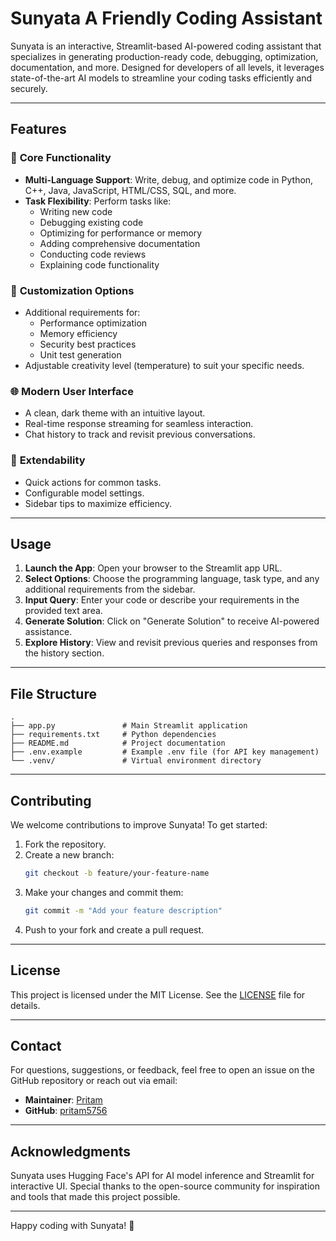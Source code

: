 # Sunyata A Friendly Coding Assistant

Sunyata is an interactive, Streamlit-based AI-powered coding assistant that specializes in generating production-ready code, debugging, optimization, documentation, and more. Designed for developers of all levels, it leverages state-of-the-art AI models to streamline your coding tasks efficiently and securely.

---

## Features

### 🔦 **Core Functionality**

- **Multi-Language Support**: Write, debug, and optimize code in Python, C++, Java, JavaScript, HTML/CSS, SQL, and more.
- **Task Flexibility**: Perform tasks like:
  - Writing new code
  - Debugging existing code
  - Optimizing for performance or memory
  - Adding comprehensive documentation
  - Conducting code reviews
  - Explaining code functionality

### 🔧 **Customization Options**

- Additional requirements for:
  - Performance optimization
  - Memory efficiency
  - Security best practices
  - Unit test generation
- Adjustable creativity level (temperature) to suit your specific needs.

### 🌐 **Modern User Interface**

- A clean, dark theme with an intuitive layout.
- Real-time response streaming for seamless interaction.
- Chat history to track and revisit previous conversations.

### 🎯 **Extendability**

- Quick actions for common tasks.
- Configurable model settings.
- Sidebar tips to maximize efficiency.
---

## Usage

1. **Launch the App**: Open your browser to the Streamlit app URL.
2. **Select Options**: Choose the programming language, task type, and any additional requirements from the sidebar.
3. **Input Query**: Enter your code or describe your requirements in the provided text area.
4. **Generate Solution**: Click on "Generate Solution" to receive AI-powered assistance.
5. **Explore History**: View and revisit previous queries and responses from the history section.

---

## File Structure

```
.
├── app.py               # Main Streamlit application
├── requirements.txt     # Python dependencies
├── README.md            # Project documentation
├── .env.example         # Example .env file (for API key management)
└── .venv/               # Virtual environment directory
```

---

## Contributing

We welcome contributions to improve Sunyata! To get started:

1. Fork the repository.
2. Create a new branch:
   ```bash
   git checkout -b feature/your-feature-name
   ```
3. Make your changes and commit them:
   ```bash
   git commit -m "Add your feature description"
   ```
4. Push to your fork and create a pull request.

---

## License

This project is licensed under the MIT License. See the [LICENSE](LICENSE) file for details.

---

## Contact

For questions, suggestions, or feedback, feel free to open an issue on the GitHub repository or reach out via email:

- **Maintainer**: [Pritam](mailto\:pritamkumarravi38@gmail.com)
- **GitHub**: [pritam5756](https://github.com/pritam5756)

---

## Acknowledgments

Sunyata uses Hugging Face's API for AI model inference and Streamlit for interactive UI. Special thanks to the open-source community for inspiration and tools that made this project possible.

---

Happy coding with Sunyata! 🚀


